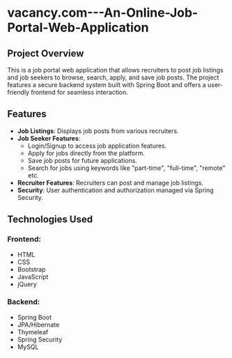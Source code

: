 ﻿# vacancy.com---An-Online-Job-Portal-Web-Application

## Project Overview
This is a job portal web application that allows recruiters to post job listings and job seekers to browse, search, apply, and save job posts. The project features a secure backend system built with Spring Boot and offers a user-friendly frontend for seamless interaction.

## Features
- **Job Listings**: Displays job posts from various recruiters.
- **Job Seeker Features**:
  - Login/Signup to access job application features.
  - Apply for jobs directly from the platform.
  - Save job posts for future applications.
  - Search for jobs using keywords like "part-time", "full-time", "remote" etc.
- **Recruiter Features**: Recruiters can post and manage job listings.
- **Security**: User authentication and authorization managed via Spring Security.

## Technologies Used

### Frontend:
- HTML
- CSS
- Bootstrap
- JavaScript
- jQuery

### Backend:
- Spring Boot
- JPA/Hibernate
- Thymeleaf
- Spring Security
- MySQL


